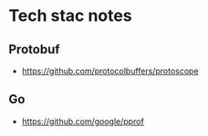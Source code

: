 # Tech stac notes

## Protobuf
- https://github.com/protocolbuffers/protoscope

## Go
- https://github.com/google/pprof

